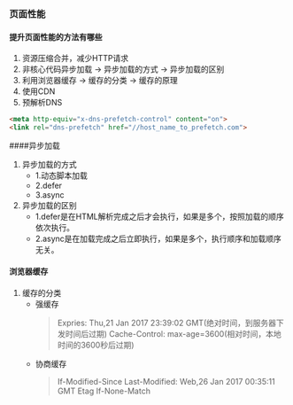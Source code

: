 ### 页面性能
#### 提升页面性能的方法有哪些
1. 资源压缩合并，减少HTTP请求
2. 非核心代码异步加载 -> 异步加载的方式 -> 异步加载的区别
3. 利用浏览器缓存 -> 缓存的分类 -> 缓存的原理
4. 使用CDN
5. 预解析DNS
``` html
<meta http-equiv="x-dns-prefetch-control" content="on">
<link rel="dns-prefetch" href="//host_name_to_prefetch.com">
```
####异步加载
1. 异步加载的方式
    * 1.动态脚本加载
    * 2.defer
    * 3.async
2. 异步加载的区别
    * 1.defer是在HTML解析完成之后才会执行，如果是多个，按照加载的顺序依次执行。
    * 2.async是在加载完成之后立即执行，如果是多个，执行顺序和加载顺序无关。

#### 浏览器缓存
1. 缓存的分类
    * 强缓存
        > Expries: Thu,21 Jan 2017 23:39:02 GMT(绝对时间，到服务器下发时间后过期)
        > Cache-Control:  max-age=3600(相对时间，本地时间的3600秒后过期)
    * 协商缓存
        > If-Modified-Since Last-Modified: Web,26 Jan 2017 00:35:11 GMT
        > Etag If-None-Match